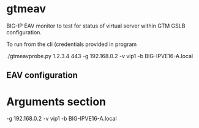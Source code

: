 # gtmeav
BIG-IP EAV monitor to test for status of virtual server within GTM GSLB configuration.

To run from the cli (credentials provided in program

./gtmeavprobe.py 1.2.3.4 443 -g 192.168.0.2 -v vip1 -b BIG-IPVE16-A.local

EAV configuration
-----------------

# Arguments section

-g 192.168.0.2 -v vip1 -b BIG-IPVE16-A.local

